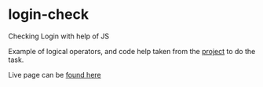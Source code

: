 # login-check
Checking Login with help of JS

Example of logical operators, and code help taken from the [project](https://javascript.info/logical-operators) to do the task.

Live page can be [found here]( https://101010coder.github.io/login-check)
